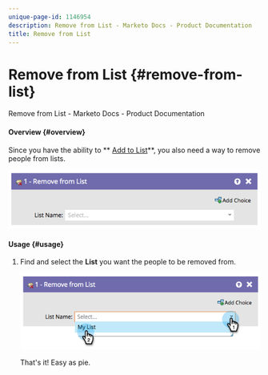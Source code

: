 ```yaml
---
unique-page-id: 1146954
description: Remove from List - Marketo Docs - Product Documentation
title: Remove from List
---
```


# Remove from List {#remove-from-list}

Remove from List - Marketo Docs - Product Documentation

#### Overview {#overview}

Since you have the ability to ** [Add to List](add-to-list.md)**, you also need a way to remove people from lists.

![](assets/image2014-9-22-10-3a44-3a3.png)

#### Usage {#usage}

1. Find and select the **List** you want the people to be removed from.

   ![](assets/image2014-9-22-10-3a44-3a7.png)

   That's it! Easy as pie.


